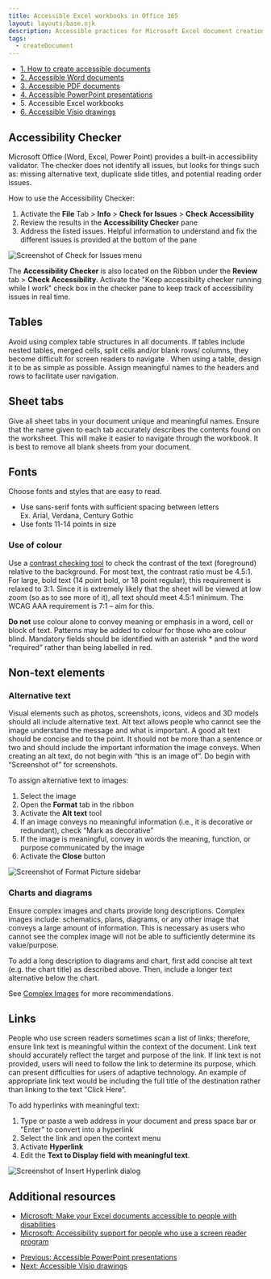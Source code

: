 ```yaml
---
title: Accessible Excel workbooks in Office 365
layout: layouts/base.njk
description: Accessible practices for Microsoft Excel document creation.
tags:
  - createDocument
---
```


<div class="row mrgn-tp-lg">
	<ul class="toc lst-spcd col-md-12">
		<li class="col-md-4 col-sm-6"><a class="list-group-item" href="../">1. How to create accessible documents</a></li>
		<li class="col-md-4 col-sm-6"><a class="list-group-item" href="../accessible-word-documents-365">2. Accessible Word documents</a></li>
		<li class="col-md-4 col-sm-6 clr-lft-sm"><a class="list-group-item" href="../accessible-pdf-documents-365">3. Accessible PDF documents</a></li>
		<li class="col-md-4 col-sm-6 clr-lft-md clr-lft-lg"><a class="list-group-item" href="../accessible-powerpoint-documents-365">4. Accessible PowerPoint presentations</a></li>
		<li class="col-md-4 col-sm-6 clr-lft-sm"><a class="list-group-item active">5. Accessible Excel workbooks</a></li>
		<li class="col-md-4 col-sm-6"><a class="list-group-item" href="../accessible-visio-diagrams-365">6. Accessible Visio drawings</a></li>
	</ul>
</div>

<h2>Accessibility Checker</h2>

<p>Microsoft Office (Word, Excel, Power Point) provides a built-in
	accessibility validator. The checker does not identify all issues, but looks
	for things such as: missing alternative text, duplicate slide titles, and
	potential reading order issues.</p>

<p>How to use the Accessibility Checker:</p>

<ol>
	<li>Activate the <strong>File</strong> Tab &gt; <strong>Info</strong> &gt; <strong>Check for Issues</strong> &gt; <strong>Check Accessibility</strong></li>
	<li>Review the results in the <strong>Accessibility Checker</strong> pane</li>
	<li>Address the listed issues. Helpful information to understand and fix the
		different issues is provided at the bottom of the pane</li>
</ol>

<div class="row">
	<div class="col-md-7">
		<img class="img-responsive"  src="{{ rootPath }}img/en/office365/excel-365-001.jpg" alt="Screenshot of Check for Issues menu">
	</div>
</div>

<p>The <strong>Accessibility Checker</strong> is also located on the Ribbon under the <strong>Review</strong> tab > <strong>Check Accessibility</strong>. Activate the "Keep accessibility checker running while I work" check box in the checker pane to keep track of accessibility issues in real time.</p>

<h2>Tables</h2>

<p>Avoid using complex table structures in all documents. If tables include nested tables, merged cells, split cells and/or blank rows/
	columns, they become difficult for screen readers to navigate . When using a table, design it to be as simple as possible. Assign meaningful names to the
	headers and rows to facilitate user navigation.</p>

<h2>Sheet tabs</h2>

<p>Give all sheet tabs in your document unique and meaningful names. Ensure that the name given to each tab accurately describes the contents found on the worksheet. This will make it easier to navigate through the workbook. It is best to remove all blank sheets from your document.</p>

<h2>Fonts</h2>

<p>Choose fonts and styles that are easy to read. </p>

<ul>
	<li>
		Use sans-serif fonts with sufficient spacing between letters<br>
		Ex. Arial, Verdana, Century Gothic</li>
	<li>Use fonts 11-14 points in size </li>
</ul>

<h3>Use of colour</h3>

<p>Use a <a href="https://webaim.org/resources/contrastchecker/">contrast checking tool</a> to check the contrast of the text (foreground) relative to the background. For
	most text, the contrast ratio must be 4.5:1. For large, bold text (14 point bold, or 18 point regular), this requirement is relaxed to 3:1. Since it is
	extremely likely that the sheet will be viewed at low zoom (so as to see more of it), all text should meet 4.5:1 minimum. The WCAG AAA requirement is 7:1 –
	aim for this.</p>

<p><strong>Do not</strong> use colour alone to convey meaning or emphasis in a word, cell or block of text. Patterns may be added to colour for those who are colour blind. Mandatory fields should be identified with an asterisk * and the word “required” rather than being labelled in red.</p>

<h2>Non-text elements</h2>

<h3>Alternative text</h3>

<p>Visual elements such as photos, screenshots, icons, videos and 3D models should all include alternative text. Alt text allows people who cannot
	see the image understand the message and what is important. A good alt text should be concise and to the point. It should not be more than a sentence or
	two and should include the important information the image conveys. When creating an alt text, do not begin with “this is an image of”. Do begin with
	“Screenshot of” for screenshots.</p>

<p>To assign alternative text to images:</p>
<ol>
	<li>Select the image</li>
	<li>Open the <strong>Format</strong> tab in the ribbon</li>
	<li>Activate the <strong>Alt text</strong> tool</li>
	<li>If an image conveys no meaningful information (i.e., it is decorative or redundant), check “Mark as decorative” </li>
	<li>If the image is meaningful, convey in words the meaning, function, or purpose communicated by the image </li>
	<li>Activate the <strong>Close</strong> button</li>
</ol>

<div class="row">
	<div class="col-md-7">
		<img class="img-responsive"  src="{{ rootPath }}img/en/office365/excel-365-002.jpg" alt="Screenshot of Format Picture sidebar" />
	</div>
</div>

<h3>Charts and diagrams</h3>

<p>Ensure complex images and charts provide long descriptions. Complex images include: schematics, plans, diagrams, or any other image that conveys a
	large amount of information. This is necessary as users who cannot see the complex image will not be able to sufficiently determine its value/purpose.</p>

<p>To add a long description to diagrams and chart, first add concise alt text (e.g. the chart title) as described above. Then, include a longer text alternative below the chart.</p>

<p>See <a href="https://www.w3.org/WAI/tutorials/images/complex/" rel="external">Complex Images</a> for more recommendations.</p>

<h2>Links</h2>

<p>People who use screen readers sometimes scan a list of links; therefore, ensure link text is meaningful within the context of the document.
	Link text should accurately reflect the target and purpose of the link. If link text is not provided, users will need to follow the link to determine its
	purpose, which can present difficulties for users of adaptive technology. An example of appropriate link text would be including the full title of the destination
	rather than linking to the text “Click Here”.</p>

<p>To add hyperlinks with meaningful text:</p>

<ol>
	<li>Type or paste a web address in your document and press space bar or "Enter" to convert into a hyperlink</li>
	<li>Select the link and open the context menu</li>
	<li>Activate <strong>Hyperlink</strong></li>
	<li>Edit the <strong>Text to Display field with meaningful text</strong>.</li>
</ol>

<div class="row">
	<div class="col-md-7">
		<img class="img-responsive"  src="{{ rootPath }}img/en/office365/excel-365-003.jpg" alt="Screenshot of Insert Hyperlink dialog" />
	</div>
</div>

<h2>Additional resources</h2>
<ul>
	<li><a href="https://support.office.com/en-us/article/make-your-excel-documents-accessible-to-people-with-disabilities-6cc05fc5-1314-48b5-8eb3-683e49b3e593" rel="external">Microsoft: Make your Excel documents accessible to people with disabilities</a></li>
	<li><a href="https://support.office.com/en-us/article/accessibility-support-for-excel-0976b140-7033-4e2d-8887-187280701bf8" rel="external">Microsoft: Accessibility support for people who use a screen reader program</a></li>
</ul>

<ul class="pager mrgn-tp-xl">
	<li class="previous"><a href="../accessible-powerpoint-documents-365" rel="prev">Previous: Accessible PowerPoint presentations</a></li>
	<li class="next"><a href="../accessible-visio-diagrams-365" rel="next">Next: Accessible Visio drawings</a></li>
</ul>
